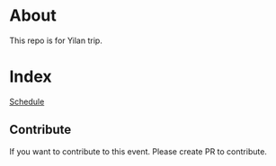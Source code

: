 # About
This repo is for Yilan trip.

# Index

[Schedule](schedule.md)

## Contribute
If you want to contribute to this event. Please create PR to contribute.
